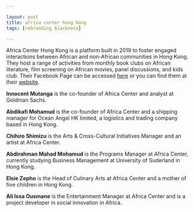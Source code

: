 ```yaml
---

layout: post
title: africa center hong kong
tags: [rebranding blackness]

---
```


Africa Center Hong Kong is a platform built in 2019 to foster engaged interactions between African and non-African communities in Hong Kong. They host a range of activities from monthly book clubs on African literature, film screening on African movies, panel discussions, and kids club. Their Facebook Page can be accessed [here]( https://www.facebook.com/africacenterhk/) or you can find them at their [website]( http://www.africacenterhk.com/). 

<!--more-->

**Innocent Mutanga** is the co-founder of Africa Center and analyst at Goldman Sachs. 

**Abdikafi Mohamud** is the co-founder of Africa Center and a shipping manager for Ocean Angel HK limited, a logistics and trading company based in Hong Kong.

**Chihiro Shimizu** is the Arts & Cross-Cultural Initiatives Manager and an artist at Africa Center.

**Abdirahman Mahad Mohamud** is the Programs Manager at Africa Center, currently studying Business Management at University of Suderland in Hong Kong. 

**Elsie Zepho** is the Head of Culinary Arts at Africa Center and a mother of five children in Hong Kong. 

**Ali Issa Ousmane** is the Entertainment Manager at Africa Center and is a project developer in social innovation in Africa. 